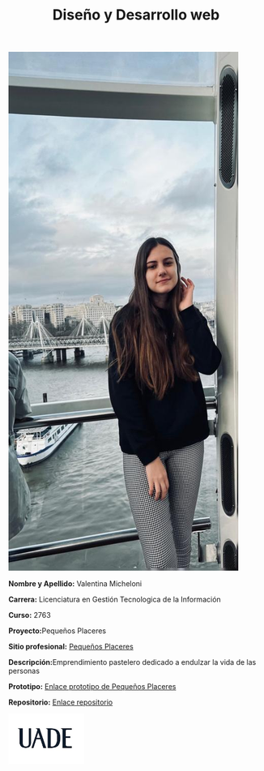 <html lang="es"><head>
    <meta charset="UTF-8">
    <meta name="viewport" content="width=device-width, initial-scale=1.0">
    <title>Ficha Personal</title>
    <link rel="stylesheet" href="c:\Users\Usuario\OneDrive\Documentos\UADE\Diseño y desarrollo web\Styles.css.css">
</head>
<body>
    <header>
        <h1>Diseño y Desarrollo web</h1>
    </header>
    <main>
        <div class="left-block">
            <img src="Fotos Personales.jpeg" alt="Foto Personal">
        </div>
        <div class="right-block">
            <p><strong>Nombre y Apellido:</strong> Valentina Micheloni</p>
            <p><strong>Carrera:</strong> Licenciatura en Gestión Tecnologica de la Información </p>
            <p><strong>Curso:</strong> 2763</p>
            <p><strong>Proyecto:</strong>Pequeños Placeres</p>
            <p><strong>Sitio profesional:</strong> <a href=" https://valentinamicheloni.github.io/" target="_blank">Pequeños Placeres</a></p>
            <p><strong>Descripción:</strong>Emprendimiento pastelero dedicado a endulzar la vida de las personas</p>
            <p><strong>Prototipo:</strong> <a href="" target="_blank">Enlace prototipo de Pequeños Placeres</a></p>
            <p><strong>Repositorio:</strong> <a href="https://valeemicheloni.github.io/" target="_blank">Enlace repositorio</a></p>
        </div>
    </main>
    <footer>
        <img src="Logotipo Uade.jpeg" width="150px" height="100px" alt="Logo UADE" >
    </footer>


<span id="PING_CONTENT_AUTOPLAY_DETECTION" style="display: none;"></span></body></html>



